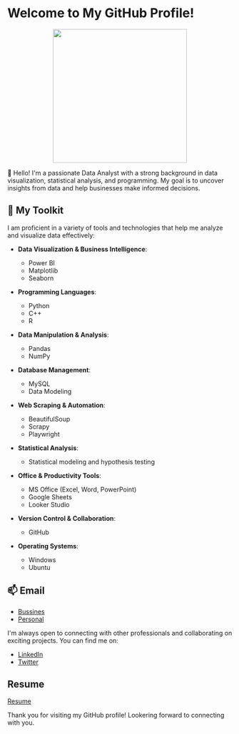 # Welcome to My GitHub Profile!
<p align = "center">
<img src = "https://github.com/youseftaz5/youseftaz5/assets/47197442/bdd8f4f2-291b-46e2-8fbf-18cf4959e077" hieght = "300" width = "300">
</p>

👋 Hello! I'm a passionate Data Analyst with a strong background in data visualization, statistical analysis, and programming. My goal is to uncover insights from data and help businesses make informed decisions.

## 🔧 My Toolkit

I am proficient in a variety of tools and technologies that help me analyze and visualize data effectively:

- **Data Visualization & Business Intelligence**:
  - Power BI
  - Matplotlib
  - Seaborn

- **Programming Languages**:
  - Python
  - C++
  - R

- **Data Manipulation & Analysis**:
  - Pandas
  - NumPy

- **Database Management**:
  - MySQL
  - Data Modeling

- **Web Scraping & Automation**:
  - BeautifulSoup
  - Scrapy
  - Playwright

- **Statistical Analysis**:
  - Statistical modeling and hypothesis testing

- **Office & Productivity Tools**:
  - MS Office (Excel, Word, PowerPoint)
  - Google Sheets
  - Looker Studio

- **Version Control & Collaboration**:
   - GitHub

- **Operating Systems**:
  - Windows
  - Ubuntu



## 📫  Email
- [Bussines](mailto:yousefabdelrahman39@hotmail)
- [Personal](mailto:youseftaz5@gmail.com)

I'm always open to connecting with other professionals and collaborating on exciting projects. You can find me on:

- [LinkedIn](https://www.linkedin.com/in/yousef-abdelrahman/)
- [Twitter](https://twitter.com/yousefA_3)

## Resume
[Resume](https://github.com/youseftaz5/youseftaz5/blob/master/yousefabdelrahman.pdf)

Thank you for visiting my GitHub profile! Lookering forward to connecting with you.
